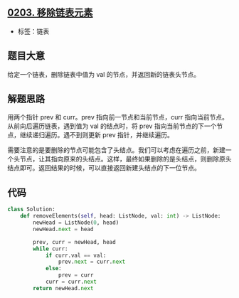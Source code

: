 ## [0203. 移除链表元素](https://leetcode-cn.com/problems/remove-linked-list-elements/)

- 标签：链表

## 题目大意

给定一个链表，删除链表中值为 val 的节点，并返回新的链表头节点。

## 解题思路

用两个指针 prev 和 curr。prev 指向前一节点和当前节点，curr 指向当前节点。从前向后遍历链表，遇到值为 val 的结点时，将 prev 指向当前节点的下一个节点，继续递归遍历。遇不到则更新 prev 指针，并继续遍历。

需要注意的是要删除的节点可能包含了头结点。我们可以考虑在遍历之前，新建一个头节点，让其指向原来的头结点。这样，最终如果删除的是头结点，则删除原头结点即可。返回结果的时候，可以直接返回新建头结点的下一位节点。

## 代码

```Python
class Solution:
    def removeElements(self, head: ListNode, val: int) -> ListNode:
        newHead = ListNode(0, head)
        newHead.next = head

        prev, curr = newHead, head
        while curr:
            if curr.val == val:
                prev.next = curr.next
            else:
                prev = curr
            curr = curr.next
        return newHead.next
```

